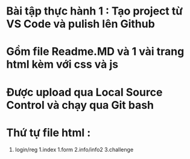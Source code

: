 # Bài tập thực hành 1 : Tạo project từ VS Code và pulish lên Github
# Gồm file Readme.MD và 1 vài trang html kèm với css và js
# Được upload qua Local Source Control và chạy qua Git bash
# Thứ tự file html :
1. login/reg
  1.index
    1.form
    2.info/info2
    3.challenge
